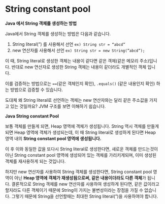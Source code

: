 
# String constant pool

**Java 에서 String 객체를 생성하는 방법**

Java에서 String 객체를 생성하는 방법은 다음과 같습니다.

1. String literal(”) 를 사용해서 선언  `ex) String str = “abcd”`
2. new 연산자를 사용해서 선언 `ex) String str = new String(”abcd”);`

이 때, String literal로 생성한 객체는 내용이 같다면 같은 객체(같은 메모리 주소)입니다.
반대로 new 연산자로 생성한 String 객체는 내용이 같더라도 개별적인 객체 입니다.

이를 검증하는 방법으로는 `==`(같은 객체인지 확인), `.equals()` (같은 내용인지 확인) 하는 방법으로 검증할 수 있습니다.

도대체 왜 String literal로 선언하는 객체는 new 연산자와는 달리 같은 주소값을 가지고 있는 것일까요?
JVM 구조를 보면 이해하기 쉽습니다.

**Java String constant Pool**

보통 객체를 만들게 되면, Heap 영역에 객체가 생성됩니다.
String 역시 객체를 만들게 되면 Heap 영역에 객체가 생성되는데, 이 때 String literal로 생성하게 된다면 Heap 영역 내의 **String constant pool 영역에 생성됩니다.**

이 후 이와 동일한 값을 또다시 String literal로 생성한다면, 새로운 객체를 만드는것이 아닌 String constant pool 영역에 생성되어 있는 객체를 가리키게되며, 이미 생성된 객체를 재사용하게 되는 것입니다.

하지만 new 연산자를 사용하여 String 객체를 생성한다면, String constant pool 영역이 아닌 **Heap 영역에 객체가 재생성됨으로써, 같은 내용이더라도 다른 객체**가 됩니다.
결론적으로 String 객체를 new 연산자를 사용하여 생성하게 된다면, 같은 값이라고 할지라도 다른 객체이기 때문에 String이 가지는 불변성이라는 장점을 가질 수 없습니다.
그렇기 때문에 String을 선언할때는 최대한 String literal(”)을 사용하여야 합니다.